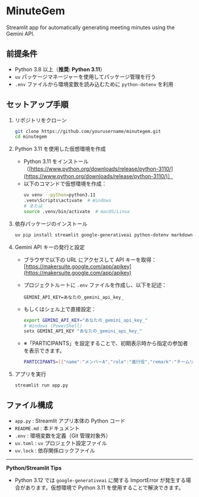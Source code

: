# MinuteGem

Streamlit app for automatically generating meeting minutes using the Gemini API.

## 前提条件

- Python 3.8 以上（**推奨: Python 3.11**）
- `uv` パッケージマネージャーを使用してパッケージ管理を行う
- `.env` ファイルから環境変数を読み込むために `python-dotenv` を利用

## セットアップ手順

1. リポジトリをクローン

   ```bash
   git clone https://github.com/yourusername/minutegem.git
   cd minutegem
   ```

2. Python 3.11 を使用した仮想環境を作成

   - Python 3.11 をインストール（[https://www.python.org/downloads/release/python-3110/](https://www.python.org/downloads/release/python-3110/)）
   - 以下のコマンドで仮想環境を作成：
     ```bash
     uv venv --python=python3.11
     .venv\Scripts\activate  # Windows
     # または
     source .venv/bin/activate  # macOS/Linux
     ```

3. 依存パッケージのインストール

   ```bash
   uv pip install streamlit google-generativeai python-dotenv markdown2 pdfkit mistletoe fpdf
   ```

4. Gemini API キーの発行と設定

   - ブラウザで以下の URL にアクセスして API キーを取得：
     [https://makersuite.google.com/app/apikey](https://makersuite.google.com/app/apikey)
   - プロジェクトルートに `.env` ファイルを作成し、以下を記述：

     ```env
     GEMINI_API_KEY=あなたの_gemini_api_key_
     ```

   - もしくはシェル上で直接設定：

     ```bash
     export GEMINI_API_KEY="あなたの_gemini_api_key_"
     # Windows (PowerShell)
     setx GEMINI_API_KEY "あなたの_gemini_api_key_"
     ```

   - ※「PARTICIPANTS」を設定することで、初期表示時から指定の参加者を表示できます。

     ```bash
     PARTICIPANTS=[{"name":"メンバーA","role":"進行役","remark":"チームリーダー"},{"name":"メンバーB","role":"〇〇アプリ開発リーダー","remark":""},{"name":"メンバーC","role":"〇〇アプリ開発メンバー","remark":""}]
     ```

5. アプリを実行

   ```bash
   streamlit run app.py
   ```

## ファイル構成

- `app.py` : Streamlit アプリ本体の Python コード
- `README.md` : 本ドキュメント
- `.env` : 環境変数を定義（Git 管理対象外）
- `uv.toml` : `uv` プロジェクト設定ファイル
- `uv.lock` : 依存関係ロックファイル

---

**Python/Streamlit Tips**

- Python 3.12 では `google-generativeai` に関する ImportError が発生する場合があります。仮想環境で Python 3.11 を使用することで解決できます。
